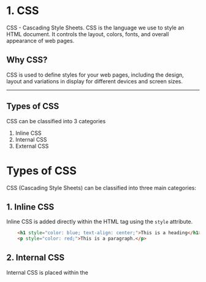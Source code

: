 # 1. CSS

CSS - Cascading Style Sheets.
CSS is the language we use to style an HTML document.
It controls the layout, colors, fonts, and overall appearance of web pages.

## Why CSS?

CSS is used to define styles for your web pages, including the design, layout and variations in display for different devices and screen sizes.

---

## Types of CSS

CSS can be classified into 3 categories
1. Inline CSS
2. Internal CSS
3. External CSS

# Types of CSS

CSS (Cascading Style Sheets) can be classified into three main categories:

## 1. Inline CSS
Inline CSS is added directly within the HTML tag using the `style` attribute.

```html
    <h1 style="color: blue; text-align: center;">This is a heading</h1>
    <p style="color: red;">This is a paragraph.</p>
```

## 2. Internal CSS
Internal CSS is placed within the <style> tag inside the <head> section of the HTML file.

```html
    <style>
        body {
            background-color: lightblue;
        }
        h1 {
            color: blue;
            text-align: center;
        }
        p {
            color: red;
        }
    </style>
```

## 3. External CSS
 External CSS is stored in a separate CSS file and linked to HTML documents using the <link> tag.

```html
    <link rel="stylesheet" href="styles.css">

styles.css

body {
    background-color: lightblue;
}
h1 {
    color: blue;
    text-align: center;
}
p {
    color: red;
}

```

---

# 2. SASS

Sass is a CSS pre-processor
Sass stands for Syntactically Awesome Stylesheet
Sass reduces repetition of CSS and therefore saves time

Stylesheets are getting larger, more complex, and harder to maintain. This is where a CSS pre-processor can help.

# Sass Variable

- Variables are used to store a value.
  
Values can be 
    strings
    numbers
    colors
    booleans
    lists
    nulls

Syntax : $variablename: value;

Variable scope in Sass:

Sass variables are only available at the level of nesting where they are defined.

```html
$myColor: red;

h1 {
  $myColor: green;
  color: $myColor;
}

p {
  color: $myColor;
}
```
O/p: Green has scope limited to h1 tag only.


## Sass !global:

!global indicates that a variable is global, which means that it is accessible on all levels.

```html
$myColor: red;

h1 {
  $myColor: green !global;
  color: $myColor;
}

p {
  color: $myColor;
}     
```
O/p : Green is globally declared

---

##  Sass Nesting

Many CSS properties have the same prefix, like font-family, font-size and font-weight or text-align, text-transform and text-overflow.
With Sass, we can write them as nested properties.

```html
font: {
  family: Helvetica, sans-serif;
  size: 18px;
  weight: bold;
}

text: {
  align: center;
  transform: lowercase;
  overflow: hidden;
}
```

## Sass @import

The @import directive allows you to include the content of one file in another.

```scss
@import 'filename';

Sass String functions:
```

## Sass @mixin

Sass mixin used to define reusuable styling components.

## Sass @extend

The @extend directive lets you share a set of CSS properties from one selector to another.


---

## Sass String Functions

Functions used to deal with strings

| Function                      | Description                                | Example                                    | Result                    |
|-------------------------------|--------------------------------------------|--------------------------------------------|---------------------------|
| `quote(string)`               | Adds quotes to string.                     | `quote("Hello world!")`                    | `"Hello world!"`          |
| `str-index(string, substring)`| Index of the first occurrence of substring.| `str-index("Hello world!", "H")`           | `1`                       |
| `str-insert(string, insert, index)` | Inserts string at index.                   | `str-insert("Hello world!", " wonderful", 6)`| `Hello wonderful world!`  |
| `str-length(string)`          | Returns the length of the string.          | `str-length("Hello world!")`               | `12`                      |
| `str-slice(string, start, end)` | Slices string from start to end.            | `str-slice("Hello world!", 2, 5)`          | `"ello"`                  |
| `to-lower-case(string)`       | Converts string to lower case.             | `to-lower-case("Hello World!")`            | `"hello world!"`          |
| `to-upper-case(string)`       | Converts string to upper case.             | `to-upper-case("Hello World!")`            | `"HELLO WORLD!"`          |
| `unique-id()`                 | Generates a unique string.                 | `unique-id()`                              | `tyghefnsv`               |
| `unquote(string)`             | Removes quotes around string.              | `unquote("Hello world!")`                  | `Hello world!`            |


## Sass Numeric Functions

Functions used to deal with numerical operations

| Function                 | Description                              | Example Code                    | Result   |
|--------------------------|------------------------------------------|---------------------------------|----------|
| `abs(number)`            | Returns the absolute value of number.    | `abs(-15)`                      | `15`     |
| `ceil(number)`           | Rounds number up to the nearest integer. | `ceil(15.20)`                   | `16`     |
| `comparable(num1, num2)` | Checks if num1 and num2 are comparable.  | `comparable(15px, 10px)`        | `true`   |
| `floor(number)`          | Rounds number down to the nearest integer. | `floor(15.80)`               | `15`     |
| `max(number...)`         | Returns the highest value.               | `max(5, 7, 9, 0, -3, -7)`       | `9`      |
| `min(number...)`         | Returns the lowest value.                | `min(5, 7, 9, 0, -3, -7)`       | `-7`     |
| `percentage(number)`     | Converts number to a percentage.         | `percentage(1.2)`               | `120%`   |
| `random()`               | Returns a random number between 0 and 1. | `random()`                      | `0.45673`|
| `random(number)`         | Returns a random integer between 1 and number. | `random(6)`              | `4`      |
| `round(number)`          | Rounds number to the nearest integer.    | `round(15.20)`                  | `15`     |

## Sass List Functions

The list functions are used to access values in a list, combine lists, and add items to lists.


| Function                        | Description                                          | Example Code                                 | Result                        |
|---------------------------------|------------------------------------------------------|----------------------------------------------|-------------------------------|
| `append(list, value, [separator])` | Adds a value to the end of the list. Separator can be `auto`, `comma`, or `space`. | `append((a b c), d)`                         | `a b c d`                     |
| `index(list, value)`            | Returns the index of the value in the list.          | `index(a b c, b)`                            | `2`                           |
| `is-bracketed(list)`            | Checks if the list has square brackets.              | `is-bracketed([a b c])`                      | `true`                        |
| `length(list)`                  | Returns the length of the list.                      | `length(a b c)`                              | `3`                           |
| `list-separator(list)`          | Returns the list separator used, as a string.        | `list-separator(a b c)`                      | `"space"`                     |


## Sass Map Functions

In Sass, the map data type represents one or more key/value pairs.

| Function                         | Description                                           | Example Code                                                                                             | Result                                                      |
|----------------------------------|-------------------------------------------------------|----------------------------------------------------------------------------------------------------------|-------------------------------------------------------------|
| `map-get(map, key)`              | Returns the value for the specified key in the map.   | `$font-sizes: ("small": 12px, "normal": 18px, "large": 24px)`<br>`map-get($font-sizes, "small")`          | `12px`                                                      |
| `map-has-key(map, key)`          | Checks whether map has the specified key.             | `$font-sizes: ("small": 12px, "normal": 18px, "large": 24px)`<br>`map-has-key($font-sizes, "big")`        | `false`                                                     |
| `map-keys(map)`                  | Returns a list of all keys in map.                    | `$font-sizes: ("small": 12px, "normal": 18px, "large": 24px)`<br>`map-keys($font-sizes)`                  | `"small", "normal", "large"`                                |


---

## 3.  Scss

SCSS and SASS are both syntaxes of the SASS preprocessor

SCSS (Sassy CSS) is a syntax of SASS, offering a more CSS-like syntax.

It has the following properties
    Variables
    @mixins
    @extend
    Nesting

| Feature         | SCSS                                      | Sass                                     |
|-----------------|-------------------------------------------|------------------------------------------|
| Syntax          | Uses curly braces `{}` and semicolons `;` | Uses indentation to separate code blocks |
| Compatibility   | Every valid CSS file is a valid SCSS file | Requires specific Sass syntax            |
| Readability     | Similar to standard CSS                   | More concise, fewer characters to write  |
| File Extension  | `.scss`                                   | `.sass`                                  |


## 4. CSS Properties

## Height

In CSS, `height` and `width` are properties used to define the dimensions of an element.

- **Syntax of Height**: `height: value;`
- 
- **Values**:
- 
  - `auto`: Default value, element height adjusts based on content.
  - `px`: Specifies height in pixels.
  - `%`: Specifies height as a percentage of the parent element's height.
  - `em`, `rem`: Relative units based on font-size.
  - `vh`: Viewport height (1vh = 1% of the viewport height).

**Example:**
```css
.element {
    height: 200px; /* Fixed height in pixels */
}
```

## Max Height
In CSS, `max-height` specifies the maximum height an element can take before it starts to overflow. 

```css
.element {
    max-height: 300px; /* Set maximum height */
    overflow: auto;    /* Add scrollbars if content overflows */
}
```

   
## Width

- **Syntax of Width**: `width: value;`
- 
- **Values**:
- 
  - `auto`: Default value, element height adjusts based on content.
  - `px`: Specifies height in pixels.
  - `%`: Specifies height as a percentage of the parent element's height.
  - `em`, `rem`: Relative units based on font-size.
  - `vw`: Viewport Width (1vh = 1% of the viewport width).

**Example:**
```css
.element {
    width: 200px; /* Fixed height in pixels */
}
```

---
## Max width

In CSS, `max-width` specifies the maximum width an element can take before it starts to overflow. 

```css
.element {
    max-width: 600px; /* Limits the width to 600 pixels */
}
```

---

## CSS Border

It is used to create border to the webpage

## Border Styles in css:

| Value   | Description                                      |
|---------|--------------------------------------------------|
| `dotted`| Defines a dotted border                           |
| `dashed`| Defines a dashed border                           |
| `solid` | Defines a solid border                            |
| `double`| Defines a double border                           |
| `groove`| Defines a 3D grooved border                       |
| `ridge` | Defines a 3D ridged border                        |
| `inset` | Defines a 3D inset border                         |
| `outset`| Defines a 3D outset border                        |
| `none`  | Defines no border                                 |
| `hidden`| Defines a hidden border                           |


Example:

```css
.element {
    border: 2px ridge #ccc; 
}
```
---

## CSS Background

The background peroperty adds background effects to the element

## CSS Background Properties

### 1 `background-color`
- **Definition**: Sets the background color of an element.
- **Example**: 
  ```css
  .example {
      background-color: #f0f0f0; /* Light gray background */
  }
  ```

### 2 `background-image`
- **Definition**: Sets one or more background images for an element.
- **Example**: 
```css
.example {
    background-image: url('background.jpg'); /* Sets a background image */
}
 ```
      
### 3 `background-repeat`
- **Definition**:  Specifies how background images should repeat.
- **Example**: 
```css
.example {
    background-repeat: no-repeat; /* Prevents background image from repeating */
}
 ```

### 4 `background-attachment`
- **Definition**: Specifies whether a background image is fixed or scrolls with the content.
- **Example**: 
```css
.example {
    background-attachment: fixed; /* Fixes the background image in place */
}
 ```

### 5 `background-position`
- **Definition**: Sets the starting position of background images.
```css
.example {
    background-position: center top; /* Positions background image at the top center */
}
```

---

## CSS Box Model

In CSS, every element is considered as a rectangular box. 
The CSS box model describes the space that surrounds an HTML element, including its content, padding, border, and margin.

### Components of the Box Model:

1. **Content**: The actual content of the element, where text and images appear.

2. **Padding**: Clears an area around the content. The padding is transparent.

3. **Border**: A border that goes around the padding and content.

4. **Margin**: Clears an area outside the border. The margin is transparent.
   <br />
<p align="center">
  <img src="https://github.com/user-attachments/assets/54759d97-671d-479c-9cff-2b5c0bb546ea" width="600" height="400" />
</p>

<br />


```css
div {
  width: 320px;
  height: 50px;
  padding: 10px;
  border: 5px solid gray;
  margin: 0;
}
```

## CSS Margin


In CSS, `padding` is properties used to control the space around  elements, respectively.

### `margin`

- **Definition**: Sets the space outside an element's border.
- 
- **Example**: 
  ```css
  .example {
      margin: 10px; /* Applies 10 pixels of margin to all sides */
  }

## CSS Padding

In CSS, `padding` is a property used to create space around an element's content, inside the element's border.

### Definition

The `padding` property controls the amount of space between the content of an element and its border.

### Syntax

```css
selector {
    padding: value;
}
```

## CSS Fonts

CSS provides several properties to style fonts and text within HTML elements.

## 1. `font-family`

### Definition
The `font-family` property specifies the font family for text. It allows you to define a prioritized list of font family names or generic family names.


### Example
```css
body {
  font-family: "Arial", sans-serif;
}
```
### Font Family

- Serif fonts have a small stroke at the edges of each letter. They create a sense of formality and elegance.
- Sans-serif fonts have clean lines (no small strokes attached). They create a modern and minimalistic look.

---
### Web safe fonts:

Web safe fonts are fonts that are widely available across different operating systems and devices. Here are some commonly used web safe fonts:

- Arial
- Times New Roman
- Georgia
- Verdana

---

## CSS Font Size

The `font-size` property in CSS sets the size of the text within HTML elements.

## Absolute Size (Pixels - `px`)

- Sets the text size to a specific pixel value.
- Does not allow users to change text size in browsers, which can be a drawback for accessibility.
  
Example:
```css
h1 {
  font-size: 40px;
}

p {
  font-size: 14px;
}
```

## Relative Size ( em )

Example:

- Sets text size relative to its parent element.
- Allows users to adjust text size in browsers, improving accessibility.

```css
h1 {
  font-size: 2.5em; 
}

p {
  font-size: 0.875em; 
}

```

---

## CSS Texts

CSS offers several properties to style and manipulate text within HTML elements.

## 1. Color (`color`)

### Definition
The `color` property sets the color of text.

### Example
```css
p {
  color: #333333; /* Dark gray */
}
```

## 2. Alignment

### Definition
The text-align property aligns text horizontally within its container.

### Example
```css
h1 {
  text-align: center;
}

```

## 3. Decorations

### Definition
The text-decoration property decorates text with underlines, overlines, etc.

- text-decoration-line
- text-decoration-color
- text-decoration-style
- text-decoration-thickness
- text-decoration

### Example
```css
a {
  text-decoration: none; /* Removes underline from links */
}

```

## 4. Transformation

### Definition
The text-transform property transforms text to uppercase, lowercase, etc.

- uppercase
- lowercase
- capitalize

### Example
```css
button {
  text-transform: uppercase;
}

```

## 5. Shadow

### Definition
The text-shadow property adds shadow effects to text.

### Example
```css
h2 {
  text-shadow: 2px 2px 4px #000000;
}

```

---

## CSS Image

CSS offers several properties to style and control the display of images within HTML elements.

## 1. Image Size (`width` and `height`)

### Definition
You can set the dimensions of an image using the `width` and `height` properties.

### Example
```css
img {
  width: 100px;
  height: 100px;
}
```

## 2. Image Border
Provides border to the image

    .image {
      border: 5px solid black;
    }


## 3. Image Display options
Provides various display options for image

    .image {
      display: block;
      margin: 10px;
      padding: 15px;
    }


## 4. Image Shadow
Adds a shadow effect to image

    .image {
      box-shadow: 2px 2px 10px rgba(0, 0, 0, 0.5);
    }

---

# CSS Display Property

The CSS `display` property determines how an element behaves in the document layout.

## Values:

- **`block`**: Renders the element as a block-level element (e.g., `<div>`). Takes up the full width available.
  
- **`inline`**: Renders the element as an inline-level element (e.g., `<span>`). Occupies only as much width as necessary.
  
- **`inline-block`**: Combines features of inline and block elements. Allows setting width and height, and respects margins and padding.
  
- **`flex`**: Enables a flex container and lays out its direct children as flex items.
  
- **`grid`**: Enables a grid container and lays out its direct children as grid items.
  
- **`none`**: Hides the element from the layout (not from screen readers).

- **`table`**: Renders the element as a block-level table element, similar to `<table>` in HTML.

- **`inline-table`**: Renders the element as an inline-level table element, similar to `<table>` in HTML.

- **`list-item`**: Renders the element as a block container with a list-item box inside (e.g., `<li>`).

- **`inherit`**: Inherits the `display` value from its parent element.

- **`initial`**: Sets the `display` property to its default value.

- **`unset`**: Resets the `display` property to its inherited value if it inherits from its parent, otherwise sets it to its initial value.

### Example:

```css
.element {
  display: block;
}
```

---

## CSS Flexbox

Flexbox is used to craete flexible layout structures.

Flexbox has 2 components
 - Flex container (Outer box)
 - Flex items (Elements inside the container)

### Main Axis:
  It is the primary axis.

### Cross Axis:
  The cross axis is perpendicular to the main axis.
  
-  If flex-direction is row, main axis is row, cross axis is column
-  If flex-direction is column, main axis is column, cross axis is row

---

## Flexbox properties:

### flex-direction

- flex-direction: row
![Screenshot 2024-07-14 123908](https://github.com/user-attachments/assets/d0296b69-b71e-4231-9347-7b0d6722488a)

- flex-direction: column
   ![Screenshot 2024-07-14 123938](https://github.com/user-attachments/assets/c2ca1151-2dd5-4bac-82cb-20aa542484df)

- flex-direction: row-reverse
![Screenshot 2024-07-14 123959](https://github.com/user-attachments/assets/4850e5c0-7ee6-40c1-846f-80caba6414c9)

---

### flex wrap:

Allow us to wrap the items in a single line or multiple lines

### flex grow:

 flex-grow determines how much a flex item should grow relative to the other

![Screenshot 2024-07-14 124655](https://github.com/user-attachments/assets/a7a0d8f7-8b27-4af7-9649-34521881efc8)

### flex basis:

Sets the initial size of flex items

![Screenshot 2024-07-14 125256](https://github.com/user-attachments/assets/8b12cc30-f8a0-40a4-b3cf-42233066d795)


---

## Justify content (If row is main axis)

justify-content : flex start | flex end | space between | space around;

  
![Screenshot 2024-07-14 124332](https://github.com/user-attachments/assets/de1b8bee-9d01-4748-beb8-6aaa5674edea)


## Align Items (If column is main axis)

align items: flex-start | flex-end | baseline | initial | inherit;

![Screenshot 2024-07-14 125448](https://github.com/user-attachments/assets/bebb75df-df8e-48b5-8e65-6768d57888b8)




